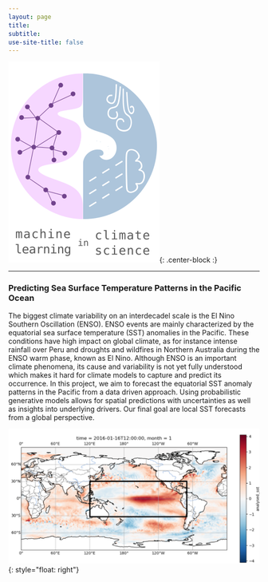 ```yaml
---
layout: page
title:
subtitle:
use-site-title: false
---
```

![MLCS-Logo](/img/mlcs_logo_small.png){: .center-block :}

***

### Predicting Sea Surface Temperature Patterns in the Pacific Ocean
The biggest climate variability on an interdecadel scale is the El Nino Southern Oscillation (ENSO).  ENSO events are mainly characterized by the equatorial sea surface temperature (SST) anomalies in the Pacific. These conditions have high impact on global climate, as for instance intense rainfall over Peru and droughts and wildfires in Northern Australia during the ENSO warm phase, known as El Nino.  Although ENSO is an important climate phenomena, its cause and variability is not yet fully understood which makes it hard for climate models to capture and predict its occurrence.
In this project, we aim to forecast the equatorial SST anomaly patterns in the Pacific from a data driven approach. Using probabilistic generative models allows for spatial predictions with uncertainties as well as insights into underlying drivers. Our final goal are local SST forecasts from a global perspective. 

![SSTA-2016](/img/ssta_elnino_2016.png){: style="float: right"}